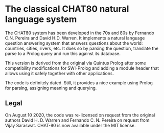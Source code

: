 # The classical CHAT80 natural language system

The CHAT80 system has been developed in the 70s and 80s by Fernando C.N.
Pereira and David H.D. Warren. It implements a natural language question
answering system that answers  questions   about  the  world: countries,
cities, rivers, etc. It does so by   parsing the question, translate the
parse to a Prolog query and run this against its database.

This version is derived from the original  via Quintus Prolog after some
compatibility modifications for SWI-Prolog and   adding  a module header
that allows using it safely together with other applications.

The code is definitely dated. Still, it   provides  a nice example using
Prolog for parsing, assigning meaning and querying.

## Legal

On August 10 2020, the code was re-licensed on request from the original
authors David H. D. Warren and Fernando   C.  N. Pereira on request from
Vijay Saraswat.  CHAT-80 is now available under the MIT license.

